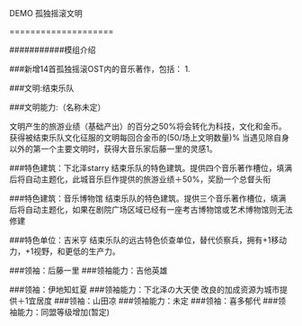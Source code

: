 DEMO  孤独摇滚文明

====================


###########模组介绍

###新增14首孤独摇滚OST内的音乐著作，包括：
1.






###文明:结束乐队

###文明能力:（名称未定）

文明产生的旅游业绩（基础产出）的百分之50%将会转化为科技，文化和金币。获得被结束乐队文化征服的文明每回合金币的(50/场上文明数量)%
当遇见除自身以外的第一个主要文明时，获得大音乐家后藤一里的灵感1。

###特色建筑：下北泽starry
结束乐队的特色建筑。提供四个音乐著作槽位，填满后将自动主题化，此城音乐巨作提供的旅游业绩＋50%，奖励一个总督头衔

###特色建筑：音乐博物馆
结束乐队的特色建筑。提供三个音乐著作槽位，填满后将自动主题化，如果在剧院广场区域已经有一座考古博物馆或艺术博物馆则无法修建

###特色单位：吉米亨
结束乐队的远古特色侦查单位，替代侦察兵，拥有+1移动力，+1视野，和更低的生产力。


###领袖：后藤一里
###领袖能力：吉他英雄

###领袖：伊地知虹夏
###领袖能力：下北泽の大天使
改良的加成资源为城市提供＋1宜居度
###领袖：山田凉
###领袖能力：未定
###领袖：喜多郁代
###领袖能力：同盟等级增加(暂定)





